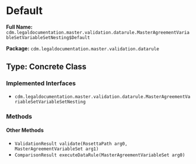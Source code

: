 # Default

**Full Name:** `cdm.legaldocumentation.master.validation.datarule.MasterAgreementVariableSetVariableSetNesting$Default`

**Package:** `cdm.legaldocumentation.master.validation.datarule`

## Type: Concrete Class

### Implemented Interfaces

- `cdm.legaldocumentation.master.validation.datarule.MasterAgreementVariableSetVariableSetNesting`

### Methods

#### Other Methods

- `ValidationResult validate(RosettaPath arg0, MasterAgreementVariableSet arg1)`
- `ComparisonResult executeDataRule(MasterAgreementVariableSet arg0)`

